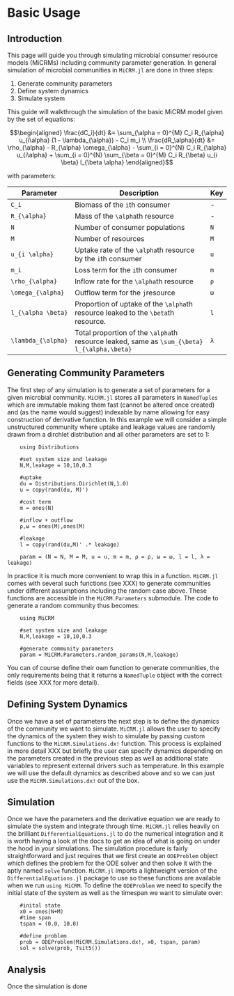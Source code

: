 # Basic Usage
## Introduction
This page will guide you through simulating microbial consumer resource models (MiCRMs) including community parameter generation. In general simulation of microbial communities in `MiCRM.jl` are done in three steps:

1. Generate community parameters
2. Define system dynamics
3. Simulate system

This guide will walkthrough the simulation of the basic MiCRM model given by the set of equations:

```math
\begin{aligned}
    \frac{dC_i}{dt} &= \sum_{\alpha = 0}^{M} C_i R_{\alpha} u_{i\alpha}  (1 - \lambda_{\alpha}) - C_i m_i \\
    \frac{dR_\alpha}{dt} &= \rho_{\alpha} - R_{\alpha} \omega_{\alpha} - \sum_{i = 0}^{N} C_i R_{\alpha} u_{i\alpha} + \sum_{i = 0}^{N} \sum_{\beta = 0}^{M} C_i R_{\beta} u_{i \beta} l_{\beta \alpha}
\end{aligned}
```

with parameters:

| Parameter    	| Description                                                                  	| Key  	|
|--------------	|------------------------------------------------------------------------------	|------	|
| ``C_i``      	| Biomass of the ``i``th consumer                                              	| -    	|
| ``R_{\alpha}``| Mass of the ``\alpha``th resource                                             | -    	|
| ``N``        	| Number of consumer populations                                               	| `N` 	|
| ``M``        	| Number of resources                                                          	| `M` 	|
| ``u_{i \alpha}``| Uptake rate of the ``\alpha``th resource  by the `i`th consumer             | `u` 	|
| ``m_i``      	| Loss term for the ``i``th consumer                                           	| `m` 	|
| ``\rho_{\alpha}``| Inflow rate for the ``\alpha``th resource                                  | `ρ` 	|
| ``\omega_{\alpha}``| Outflow term for the ``j``resource                                       | `ω` 	|
| ``l_{\alpha \beta}``| Proportion of uptake of the ``\alpha``th resource leaked to the ``\beta``th resource.| `l` 	|
| ``\lambda_{\alpha}``| Total proportion of the ``\alpha``th resource leaked, same as ``\sum_{\beta} l_{\alpha,\beta}``|  `λ` |

## Generating Community Parameters

The first step of any simulation is to generate a set of parameters for a given microbial community. `MiCRM.jl` stores all parameters in `NamedTuples` which are immutable making them fast (cannot be altered once created) and (as the name would suggest) indexable by name allowing for easy construction of derivative function. In this example we will consider a simple unstructured community where uptake and leakage values are randomly drawn from a dirchlet distribution and all other parameters are set to 1:

```
    using Distributions

    #set system size and leakage
    N,M,leakage = 10,10,0.3

    #uptake
    du = Distributions.Dirichlet(N,1.0)
    u = copy(rand(du, M)')

    #cost term
    m = ones(N)

    #inflow + outflow
    ρ,ω = ones(M),ones(M)

    #leakage
    l = copy(rand(du,M)' .* leakage)

    param = (N = N, M = M, u = u, m = m, ρ = ρ, ω = ω, l = l, λ = leakage)
```

In practice it is much more convenient to wrap this in a function. `MiCRM.jl` comes with several such functions (see XXX) to generate communities under different assumptions including the random case above. These functions are accessible in the `MiCRM.Parameters` submodule. The code to generate a random community thus becomes:

```
    using MiCRM

    #set system size and leakage
    N,M,leakage = 10,10,0.3

    #generate community parameters
    param = MiCRM.Parameters.random_params(N,M,leakage)
```

You can of course define their own function to generate communities, the only requirements being that it returns a `NamedTuple` object with the correct fields (see XXX for more detail). 

## Defining System Dynamics

Once we have a set of parameters the next step is to define the dynamics of the community we want to simulate. `MiCRM.jl` allows the user to specify the  dynamics of the system they wish to simulate by passing custom functions to the `MiCRM.Simulations.dx!` function. This process is explained in more detail XXX but briefly the user can specify dynamics depending on the parameters created in the previous step as well as additional state variables to represent external drivers such as temperature. In this example we will use the default dynamics as described above and so we can just use the `MiCRM.Simulations.dx!` out of the box. 

## Simulation

Once we have the parameters and the derivative equation we are ready to simulate the system and integrate through time. `MiCRM.jl` relies heavily on the brilliant `DifferentialEquations.jl` to do the numerical integration and it is worth having a look at the docs to get an idea of what is going on under the hood in your simulations. The simulation procedure is fairly straightforward and just requires that we first create an `ODEProblem` object which defines the problem for the ODE solver and then solve it with the aptly named `solve` function. `MiCRM.jl` imports a lightweight version of the `DifferentialEquations.jl` package to use so these functions are available when we run `using MiCRM`. To define the `ODEProblem` we need to specify the initial state of the system as well as the timespan we want to simulate over:

```
    #inital state
    x0 = ones(N+M)
    #time span
    tspan = (0.0, 10.0)

    #define problem
    prob = ODEProblem(MiCRM.Simulations.dx!, x0, tspan, param)
    sol = solve(prob, Tsit5())
```

## Analysis

Once the simulation is done 